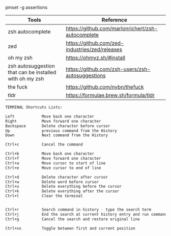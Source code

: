 pmset -g assertions

| Tools                                                   | Reference                                         |
| ------------------------------------------------------- | ------------------------------------------------- |
| zsh autocomplete                                        | https://github.com/marlonrichert/zsh-autocomplete |
| zed                                                     | https://github.com/zed-industries/zed/releases    |
| oh my zsh                                               | https://ohmyz.sh/#install                         |
| zsh autosuggestion that can be installed with oh my zsh | https://github.com/zsh-users/zsh-autosuggestions  |
| the fuck                                                | https://github.com/nvbn/thefuck                   |
| tldr                                                    | https://formulae.brew.sh/formula/tldr             |



```bash
TERMINAL Shortcuts Lists:

Left            Move back one character
Right           Move forward one character
Backspace       Delete character before cursor
Up              previous command from the History
Down            Next command from the History

Ctrl+c          Cancel the command

Ctrl+b          Move back one character
Ctrl+f          Move forward one character
Ctrl+a          Move cursor to start of line
Ctrl+e          Move cursor to end of line

Ctrl+d          Delete character after cursor
Ctrl+w          Delete word before cursor
Ctrl+u          Delete everything before the cursor
Ctrl+k          Delete everything after the cursor
Ctrl+l          Clear the terminal


Ctrl+r          Search command in history - type the search term
Ctrl+j          End the search at current history entry and run command
Ctrl+g          Cancel the search and restore original line

Ctrl+xx         Toggle between first and current position
```